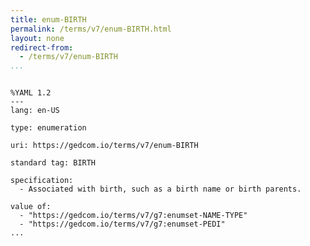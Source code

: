 ```yaml
---
title: enum-BIRTH
permalink: /terms/v7/enum-BIRTH.html
layout: none
redirect-from:
  - /terms/v7/enum-BIRTH
...
```


```

%YAML 1.2
---
lang: en-US

type: enumeration

uri: https://gedcom.io/terms/v7/enum-BIRTH

standard tag: BIRTH

specification:
  - Associated with birth, such as a birth name or birth parents.

value of:
  - "https://gedcom.io/terms/v7/g7:enumset-NAME-TYPE"
  - "https://gedcom.io/terms/v7/g7:enumset-PEDI"
...

```
